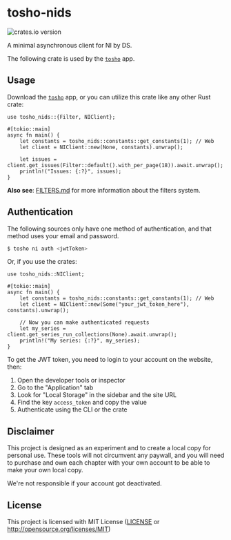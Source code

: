 # tosho-nids

![crates.io version](https://img.shields.io/crates/v/tosho-nids)

A minimal asynchronous client for NI by DS.

The following crate is used by the [`tosho`](https://crates.io/crates/tosho) app.

## Usage

Download the [`tosho`](https://crates.io/crates/tosho) app, or you can utilize this crate like any other Rust crate:

```rust,no_run
use tosho_nids::{Filter, NIClient};

#[tokio::main]
async fn main() {
    let constants = tosho_nids::constants::get_constants(1); // Web
    let client = NIClient::new(None, constants).unwrap();

    let issues = client.get_issues(Filter::default().with_per_page(18)).await.unwrap();
    println!("Issues: {:?}", issues);
}
```

**Also see**: [FILTERS.md][filters-example] for more information about the filters system.

## Authentication

The following sources only have one method of authentication, and that method uses your email and password.

```bash
$ tosho ni auth <jwtToken>
```

Or, if you use the crates:

```rust,no_run
use tosho_nids::NIClient;

#[tokio::main]
async fn main() {
    let constants = tosho_nids::constants::get_constants(1); // Web
    let client = NIClient::new(Some("your_jwt_token_here"), constants).unwrap();
    
    // Now you can make authenticated requests
    let my_series = client.get_series_run_collections(None).await.unwrap();
    println!("My series: {:?}", my_series);
}
```

To get the JWT token, you need to login to your account on the website, then:
1. Open the developer tools or inspector
2. Go to the "Application" tab
3. Look for "Local Storage" in the sidebar and the site URL
4. Find the key `access_token` and copy the value
5. Authenticate using the CLI or the crate

## Disclaimer

This project is designed as an experiment and to create a local copy for personal use. These tools will not circumvent any paywall, and you will need to purchase and own each chapter with your own account to be able to make your own local copy.

We're not responsible if your account got deactivated.

## License

This project is licensed with MIT License ([LICENSE](https://github.com/noaione/tosho-mango/blob/master/LICENSE) or <http://opensource.org/licenses/MIT>)

[filters-example]: https://github.com/noaione/tosho-mango/blob/feature/src-nids/tosho_nids/README.md
